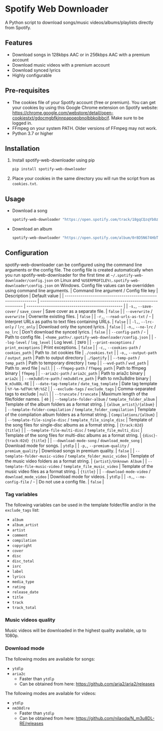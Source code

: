 # Spotify Web Downloader
A Python script to download songs/music videos/albums/playlists directly from Spotify.

## Features
* Download songs in 128kbps AAC or in 256kbps AAC with a premium account
* Download music videos with a premium account
* Download synced lyrics
* Highly configurable

## Pre-requisites
* The cookies file of your Spotify account (free or premium). You can get your cookies by using this Google Chrome extension on Spotify website: https://chrome.google.com/webstore/detail/open-cookiestxt/gdocmgbfkjnnpapoeobnolbbkoibbcif. Make sure to be logged in.
* FFmpeg on your system PATH. Older versions of FFmpeg may not work.
* Python 3.7 or higher

## Installation
1. Install spotify-web-downloader using pip
    ```bash
    pip install spotify-web-downloader
    ```
2. Place your cookies in the same directory you will run the script from as `cookies.txt`.

## Usage
* Download a song
    ```bash
    spotify-web-downloader "https://open.spotify.com/track/18gqCQzqYb0zvurQPlRkpo"
    ```
* Download an album
    ```bash
    spotify-web-downloader "https://open.spotify.com/album/0r8D5N674HbTXlR3zNxeU1"
    ```

## Configuration
spotify-web-downloader can be configured using the command line arguments or the config file. The config file is created automatically when you run spotify-web-downloader for the first time at `~/.spotify-web-downloader/config.json` on Linux and `%USERPROFILE%\.spotify-web-downloader\config.json` on Windows. Config file values can be overridden using command line arguments.
| Command line argument / Config file key                         | Description                                                           | Default value                                     |
| --------------------------------------------------------------- | --------------------------------------------------------------------- | ------------------------------------------------- |
| `-s,`, `--save-cover` / `save_cover`                            | Save cover as a separate file.                                        | `false`                                           |
| `--overwrite` / `overwrite`                                     | Overwrite existing files.                                             | `false`                                           |
| `-r,`, `--read-urls-as-txt` / -                                 | Interpret URLs as paths to text files containing URLs.                | `false`                                           |
| `-l,`, `--lrc-only` / `lrc_only`                                | Download only the synced lyrics.                                      | `false`                                           |
| `-n,`, `--no-lrc` / `no_lrc`                                    | Don't download the synced lyrics.                                     | `false`                                           |
| `--config-path` / -                                             | Path to config file.                                                  | `<home_path>/.spotify-web-downloader/config.json` |
| `--log-level` / `log_level`                                     | Log level.                                                            | `INFO`                                            |
| `--print-exceptions` / `print_exceptions`                       | Print exceptions.                                                     | `false`                                           |
| `-c,`, `--cookies-path` / `cookies_path`                        | Path to .txt cookies file                                             | `./cookies.txt`                                   |
| `-o,`, `--output-path` / `output_path`                          | Path to output directory                                              | `./Spotify`                                       |
| `--temp-path` / `temp_path`                                     | Path to temporary directory                                           | `temp`                                            |
| `--wvd-path` / `wvd_path`                                       | Path to .wvd file                                                     | `null`                                            |
| `--ffmpeg-path` / `ffmpeg_path`                                 | Path to ffmpeg binary                                                 | `ffmpeg`                                          |
| `--aria2c-path` / `aria2c_path`                                 | Path to aria2c binary                                                 | `aria2c`                                          |
| `--nm3u8dlre-path` / `nm3u8dlre_path`                           | Path to nm3u8dlre binary                                              | `N_m3u8DL-RE`                                     |
| `--date-tag-template` / `date_tag_template`                     | Date tag template                                                     | `%Y-%m-%dT%H:%M:%SZ`                              |
| `--exclude-tags` / `exclude_tags`                               | Comma-separated tags to exclude                                       | `null`                                            |
| `--truncate` / `truncate`                                       | Maximum length of the file/folder names.                              | `40`                                              |
| `--template-folder-album` / `template_folder_album`             | Template of the album folders as a format string.                     | `{album_artist}/{album}`                          |
| `--template-folder-compilation` / `template_folder_compilation` | Template of the compilation album folders as a format string.         | `Compilations/{album}`                            |
| `--template-file-single-disc` / `template_file_single_disc`     | Template of the song files for single-disc albums as a format string. | `{track:02d} {title}`                             |
| `--template-file-multi-disc` / `template_file_multi_disc`       | Template of the song files for multi-disc albums as a format string.  | `{disc}-{track:02d} {title}`                      |
| `--download-mode-song` / `download_mode_song`                   | Download mode for songs.                                              | `ytdlp`                                           |
| `-p,`, `--premium-quality` / `premium_quality`                  | Download songs in premium quality.                                    | `false`                                           |
| `--template-folder-music-video` / `template_folder_music_video` | Template of the music video folders as a format string.               | `{artist}/Unknown Album`                          |
| `--template-file-music-video` / `template_file_music_video`     | Template of the music video files as a format string.                 | `{title}`                                         |
| `--download-mode-video` / `download_mode_video`                 | Download mode for videos.                                             | `ytdlp`                                           |
| `-n,`, `--no-config-file` / -                                   | Do not use a config file.                                             | `false`                                           |



### Tag variables
The following variables can be used in the template folder/file and/or in the `exclude_tags` list:
- `album`
- `album_artist`
- `artist`
- `comment`
- `compilation`
- `copyright`
- `cover`
- `disc`
- `disc_total`
- `isrc`
- `label`
- `lyrics`
- `media_type`
- `rating`
- `release_date`
- `title`
- `track`
- `track_total`

### Music videos quality
Music videos will be downloaded in the highest quality available, up to 1080p.

### Download mode
The following modes are available for songs:
* `ytdlp`
* `aria2c`
    * Faster than `ytdlp`
    * Can be obtained from here: https://github.com/aria2/aria2/releases

The following modes are available for videos:
* `ytdlp`
* `nm38dlre`
    * Faster than `ytdlp`
    * Can be obtained from here: https://github.com/nilaoda/N_m3u8DL-RE/releases
